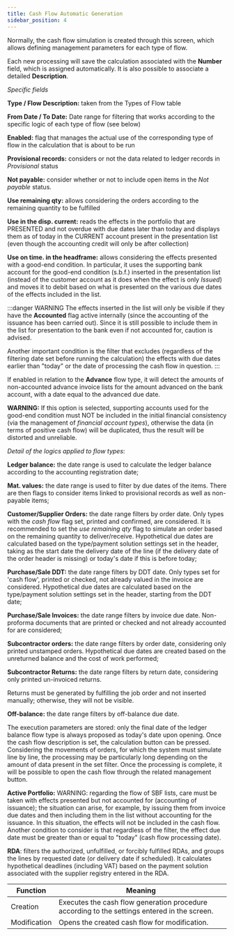 ```yaml
---
title: Cash Flow Automatic Generation
sidebar_position: 4
---
```


Normally, the cash flow simulation is created through this screen, which allows defining management parameters for each type of flow. 

Each new processing will save the calculation associated with the **Number** field, which is assigned automatically. It is also possible to associate a detailed **Description**.

*Specific fields*

**Type / Flow Description:** taken from the Types of Flow table

**From Date / To Date:** Date range for filtering that works according to the specific logic of each type of flow (see below)

**Enabled:** flag that manages the actual use of the corresponding type of flow in the calculation that is about to be run

**Provisional records:** considers or not the data related to ledger records in *Provisional* status

**Not payable:** consider whether or not to include open items in the *Not payable* status.

**Use remaining qty:** allows considering the orders according to the remaining quantity to be fulfilled

**Use in the disp. current:** reads the effects in the portfolio that are PRESENTED and not overdue with due dates later than today and displays them as of today in the CURRENT account present in the presentation list (even though the accounting credit will only be after collection)

**Use on time. in the headframe:** allows considering the effects presented with a good-end condition. In particular, it uses the supporting bank account for the good-end condition (s.b.f.) inserted in the presentation list (instead of the customer account as it does when the effect is only *Issued*) and moves it to debit based on what is presented on the various due dates of the effects included in the list.

:::danger WARNING
The effects inserted in the list will only be visible if they have the **Accounted** flag active internally (since the accounting of the issuance has been carried out). Since it is still possible to include them in the list for presentation to the bank even if not accounted for, caution is advised.

Another important condition is the filter that excludes (regardless of the filtering date set before running the calculation) the effects with due dates earlier than "today" or the date of processing the cash flow in question.
:::

If enabled in relation to the **Advance** flow type, it will detect the amounts of non-accounted advance invoice lists for the amount advanced on the bank account, with a date equal to the advanced due date.

**WARNING:**
If this option is selected, supporting accounts used for the good-end condition must NOT be included in the initial financial consistency (via the management of *financial account types*), otherwise the data (in terms of positive cash flow) will be duplicated, thus the result will be distorted and unreliable.


*Detail of the logics applied to flow types*:

**Ledger balance:** the date range is used to calculate the ledger balance according to the accounting registration date;

**Mat. values:** the date range is used to filter by due dates of the items. There are then flags to consider items linked to provisional records as well as non-payable items;

**Customer/Supplier Orders:** the date range filters by order date. Only types with the *cash flow* flag set, printed and confirmed, are considered. It is recommended to set the *use remaining qty* flag to simulate an order based on the remaining quantity to deliver/receive. Hypothetical due dates are calculated based on the type/payment solution settings set in the header, taking as the start date the delivery date of the line (if the delivery date of the order header is missing) or today's date if this is before today;

**Purchase/Sale DDT:** the date range filters by DDT date. Only types set for 'cash flow', printed or checked, not already valued in the invoice are considered. Hypothetical due dates are calculated based on the type/payment solution settings set in the header, starting from the DDT date;

**Purchase/Sale Invoices:** the date range filters by invoice due date. Non-proforma documents that are printed or checked and not already accounted for are considered;

**Subcontractor orders:** the date range filters by order date, considering only printed unstamped orders. Hypothetical due dates are created based on the unreturned balance and the cost of work performed;

**Subcontractor Returns:** the date range filters by return date, considering only printed un-invoiced returns.

Returns must be generated by fulfilling the job order and not inserted manually; otherwise, they will not be visible.

**Off-balance:** the date range filters by off-balance due date.

The execution parameters are stored: only the final date of the ledger balance flow type is always proposed as today's date upon opening. Once the cash flow description is set, the calculation button can be pressed. Considering the movements of orders, for which the system must simulate line by line, the processing may be particularly long depending on the amount of data present in the set filter. Once the processing is complete, it will be possible to open the cash flow through the related management button.

**Active Portfolio:** WARNING: regarding the flow of SBF lists, care must be taken with effects presented but not accounted for (accounting of issuance); the situation can arise, for example, by issuing them from invoice due dates and then including them in the list without accounting for the issuance. In this situation, the effects will not be included in the cash flow. Another condition to consider is that regardless of the filter, the effect due date must be greater than or equal to "today" (cash flow processing date).

**RDA**: filters the authorized, unfulfilled, or forcibly fulfilled RDAs, and groups the lines by requested date (or delivery date if scheduled). It calculates hypothetical deadlines (including VAT) based on the payment solution associated with the supplier registry entered in the RDA.

| Function | Meaning |
| --- | --- |
| Creation | Executes the cash flow generation procedure according to the settings entered in the screen. |
| Modification | Opens the created cash flow for modification. |